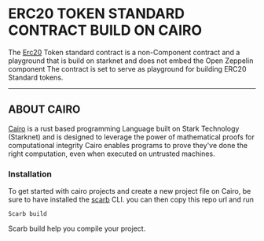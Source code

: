 # ERC20 TOKEN STANDARD CONTRACT BUILD ON CAIRO
The [Erc20](https://github.com/starknet-edu/starknet-erc20) Token standard contract is a non-Component contract and a playground that is build on starknet and does not embed the Open Zeppelin component
The contract is set to serve as playground for building ERC20 Standard tokens. 

---

## ABOUT CAIRO
[Cairo](https://book.cairo-lang.org/ch00-00-introduction.html) is a rust based programming Language built on Stark Technology (Starknet) and is designed to leverage the power of mathematical proofs for computational integrity
Cairo enables programs to prove they've done the right computation, even when executed on untrusted machines.

### Installation
To get started with cairo projects and create a new project file on Cairo, be sure to have installed the [scarb](https://github.com/software-mansion/scarb) CLI. you can then copy this repo url and run

```
Scarb build
```
Scarb build help you compile your project.